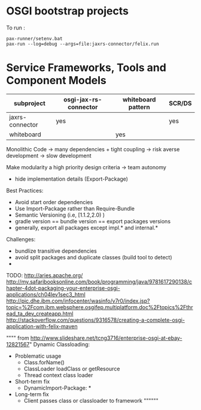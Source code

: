 OSGI bootstrap projects
==========

To run :

```
pax-runner/setenv.bat
pax-run --log=debug --args=file:jaxrs-connector/felix.run
```


Service Frameworks, Tools and Component Models
==========
| subproject     | osgi-jax-rs-connector | whiteboard pattern |     SCR/DS    |
| -------------- |-----------------------| -------------------|---------------|
| jaxrs-connector| yes                   |                    |      yes     |
| whiteboard     |                       |  yes               |               |


Monolithic Code -> many dependencies + tight coupling -> risk averse development -> slow development

Make modularity a high priority design criteria -> team autonomy
 - hide implementation details (Export-Package)

Best Practices:
 - Avoid start order dependencies
 - Use Import-Package rather than Require-Bundle
 - Semantic Versioning (i.e, [1.1.2,2.0) )
 - gradle version == bundle version == export packages versions
 - generally, export all packages except impl.* and internal.*


Challenges:
 - bundlize transitive dependencies
 - avoid split packages and duplicate classes (build tool to detect)
 -


TODO:
http://aries.apache.org/
http://my.safaribooksonline.com/book/programming/java/9781617290138/chapter-4dot-packaging-your-enterprise-osgi-applications/ch04lev1sec3_html
http://pic.dhe.ibm.com/infocenter/wasinfo/v7r0/index.jsp?topic=%2Fcom.ibm.websphere.osgifep.multiplatform.doc%2Ftopics%2Fthread_ta_dev_createapp.html
http://stackoverflow.com/questions/9316578/creating-a-complete-osgi-application-with-felix-maven


"""" from http://www.slideshare.net/tcng3716/enterprise-osgi-at-ebay-12821567"
Dynamic Classloading:
- Problematic usage
   - Class.forName()
   - ClassLoader loadClass or getResource
   - Thread context class loader
- Short-term fix
   - DynamicImport-Package: *
- Long-term fix
   - Client passes class or classloader to framework
""""""
